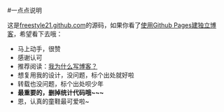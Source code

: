 #一点点说明

这是[freestyle21.github.com](http://freestyle21.github.com)的源码，如果你看了[使用Github Pages建独立博客](http://freestyle21.githu.com)，希望看下去哦：

* 马上动手，很赞
* 感谢认可
* 推荐阅读：[我为什么写博客？](freestyle21.github.com)
* 想复用我的设计，没问题，标个出处就好啦
* 转载也没问题，标个出处呗少年
* **最重要的，删掉统计代码哦~~~**
* 恩，认真的童鞋最可爱啦~
